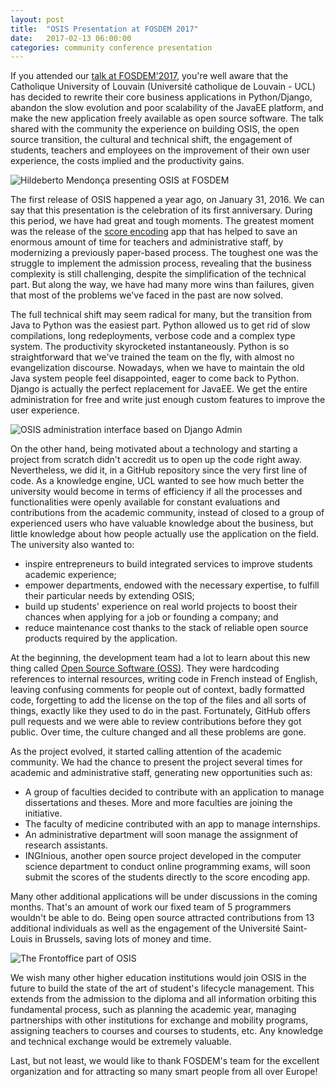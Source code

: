 ```yaml
---
layout: post
title:  "OSIS Presentation at FOSDEM 2017"
date:   2017-02-13 06:00:00
categories: community conference presentation
---
```


If you attended our [talk at FOSDEM'2017][1], you're well aware that the
Catholique University of Louvain (Université catholique de Louvain - UCL) has
decided to rewrite their core business applications in Python/Django, abandon
the slow evolution and poor scalability of the JavaEE platform, and make the new
application freely available as open source software. The talk shared with the
community the experience on building OSIS, the open source transition, the
cultural and technical shift, the engagement of students, teachers and employees
on the improvement of their own user experience, the costs implied and the
productivity gains.

<img src="{{ site.url }}/assets/posts/fosdem-mendonca.jpg"
alt="Hildeberto Mendonça presenting OSIS at FOSDEM">

The first release of OSIS happened a year ago, on January 31, 2016. We can say
that this presentation is the celebration of its first anniversary. During this
period, we have had great and tough moments. The greatest moment was the release
of the [score encoding][2] app that has helped to save an enormous amount of
time for teachers and administrative staff, by modernizing a previously
paper-based process. The toughest one was the struggle to implement the
admission process, revealing that the business complexity is still challenging,
despite the simplification of the technical part. But along the way, we have had
many more wins than failures, given that most of the problems we've faced in the
past are now solved.

The full technical shift may seem radical for many, but the transition from
Java to Python was the easiest part. Python allowed us to get rid of slow
compilations, long redeployments, verbose code and a complex type system. The
productivity skyrocketed instantaneously. Python is so straightforward that
we've trained the team on the fly, with almost no evangelization discourse.
Nowadays, when we have to maintain the old Java system people feel disappointed,
eager to come back to Python. Django is actually the perfect replacement for
JavaEE. We get the entire administration for free and write just enough custom
features to improve the user experience.

<img src="{{ site.url }}/assets/posts/osis-studies-administration.png"
alt="OSIS administration interface based on Django Admin">

On the other hand, being motivated about a technology and starting a project
from scratch didn't accredit us to open up the code right away. Nevertheless, we
did it, in a GitHub repository since the very first line of code. As a knowledge
engine, UCL wanted to see how much better the university would become in terms
of efficiency if all the processes and functionalities were openly available for
constant evaluations and contributions from the academic community, instead of
closed to a group of experienced users who have valuable knowledge about the
business, but little knowledge about how people actually use the application on
the field. The university also wanted to:

* inspire entrepreneurs to build integrated services to improve students
  academic experience;
* empower departments, endowed with the necessary expertise, to fulfill their
  particular needs by extending OSIS;
* build up students' experience on real world projects to boost their chances
  when applying for a job or founding a company; and
* reduce maintenance cost thanks to the stack of reliable open source products
  required by the application.

At the beginning, the development team had a lot to learn about this new thing
called [Open Source Software (OSS)][3]. They were hardcoding references to
internal resources, writing code in French instead of English, leaving confusing
comments for people out of context, badly formatted code, forgetting to add the
license on the top of the files and all sorts of things, exactly like they used
to do in the past. Fortunately, GitHub offers pull requests and we were able to
review contributions before they got public. Over time, the culture changed and
all these problems are gone.

As the project evolved, it started calling attention of the academic community.
We had the chance to present the project several times for academic and
administrative staff, generating new opportunities such as:

* A group of faculties decided to contribute with an application to manage
  dissertations and theses. More and more faculties are joining the initiative.
* The faculty of medicine contributed with an app to manage internships.
* An administrative department will soon manage the assignment of research
  assistants.
* INGInious, another open source project developed in the computer science
  department to conduct online programming exams, will soon submit the scores of
  the students directly to the score encoding app.

Many other additional applications will be under discussions in the coming
months. That's an amount of work our fixed team of 5 programmers wouldn't be
able to do. Being open source attracted contributions from 13 additional
individuals as well as the engagement of the Université Saint-Louis in Brussels,
saving lots of money and time.

<img src="{{ site.url }}/assets/posts/osis-admission.png"
alt="The Frontoffice part of OSIS">

We wish many other higher education institutions would join OSIS in the future to
build the state of the art of student's lifecycle management. This extends from
the admission to the diploma and all information orbiting this fundamental
process, such as planning the academic year, managing partnerships with other
institutions for exchange and mobility programs, assigning teachers to courses
and courses to students, etc. Any knowledge and technical exchange would be
extremely valuable.

Last, but not least, we would like to thank FOSDEM's team for the excellent
organization and for attracting so many smart people from all over Europe!

[1]: http://uclouvain.github.io/osis/community/conference/presentation/2017/01/03/fosdem-lightning-talk.html
[2]: http://uclouvain.github.io/osis/release/scores/2016/06/01/score-encoding.html
[3]: https://opensource.org
